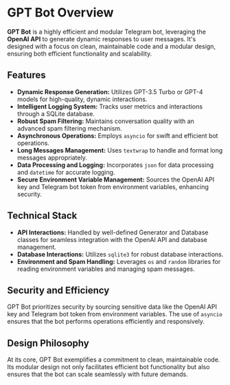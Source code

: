 # GPT Bot Overview

**GPT Bot** is a highly efficient and modular Telegram bot, leveraging the **OpenAI API** to generate dynamic responses to user messages. It's designed with a focus on clean, maintainable code and a modular design, ensuring both efficient functionality and scalability.

## Features

- **Dynamic Response Generation:** Utilizes GPT-3.5 Turbo or GPT-4 models for high-quality, dynamic interactions.
- **Intelligent Logging System:** Tracks user metrics and interactions through a SQLite database.
- **Robust Spam Filtering:** Maintains conversation quality with an advanced spam filtering mechanism.
- **Asynchronous Operations:** Employs `asyncio` for swift and efficient bot operations.
- **Long Messages Management:** Uses `textwrap` to handle and format long messages appropriately.
- **Data Processing and Logging:** Incorporates `json` for data processing and `datetime` for accurate logging.
- **Secure Environment Variable Management:** Sources the OpenAI API key and Telegram bot token from environment variables, enhancing security.

## Technical Stack

- **API Interactions:** Handled by well-defined Generator and Database classes for seamless integration with the OpenAI API and database management.
- **Database Interactions:** Utilizes `sqlite3` for robust database interactions.
- **Environment and Spam Handling:** Leverages `os` and `random` libraries for reading environment variables and managing spam messages.

## Security and Efficiency

GPT Bot prioritizes security by sourcing sensitive data like the OpenAI API key and Telegram bot token from environment variables. The use of `asyncio` ensures that the bot performs operations efficiently and responsively.

## Design Philosophy

At its core, GPT Bot exemplifies a commitment to clean, maintainable code. Its modular design not only facilitates efficient bot functionality but also ensures that the bot can scale seamlessly with future demands.
